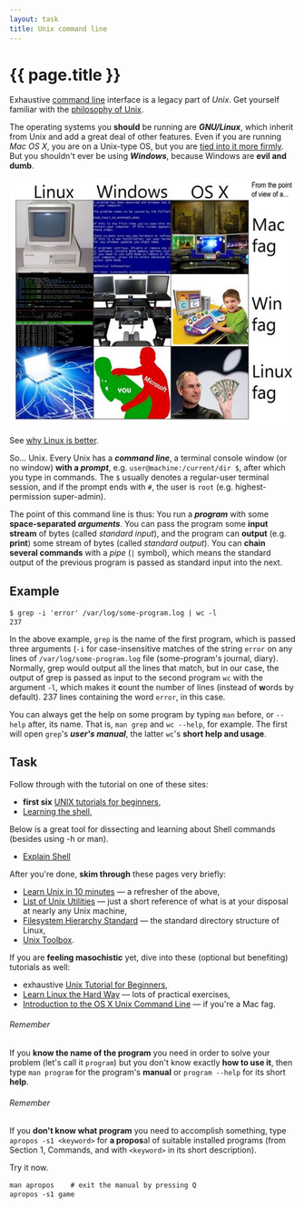 ```yaml
---
layout: task
title: Unix command line
---
```

{{ page.title }}
================

Exhaustive [command line](http://en.wikipedia.org/wiki/Command-line_interface)
interface is a legacy part of _Unix_. Get yourself familiar with the
[philosophy of Unix](http://en.wikipedia.org/wiki/Unix_philosophy).

The operating systems you **should** be running are **_GNU/Linux_**,
which inherit from Unix and add a great deal of other features.
Even if you are running _Mac OS X_, you are on a Unix-type OS,
but you are [tied into it more firmly](http://en.wikipedia.org/wiki/Vendor_lock-in).
But you shouldn't ever be using **_Windows_**, because Windows are **evil and dumb**.

![Linux/Windows/OS X from the POV of Mac/Win/Linux fag...](/images/OS-POV.jpg)

See [why Linux is better](http://whylinuxisbetter.net/).

So... Unix. Every Unix has a **_command line_**, a terminal console window (or no window)
**with a _prompt_**, e.g. `user@machine:/current/dir $`, after which you type in commands.
The `$` usually denotes a regular-user terminal session, and if the prompt
ends with `#`, the user is `root` (e.g. highest-permission super-admin).

The point of this command line is thus: You run a **_program_** with some **space-separated _arguments_**.
You can pass the program some **input stream** of bytes (called _standard input_), and
the program can **output** (e.g. **print**) some stream of bytes (called _standard output_).
You can **chain several commands** with a _pipe_ (`|` symbol), which means the standard output
of the previous program is passed as standard input into the next.

Example
-------
```
$ grep -i 'error' /var/log/some-program.log | wc -l
237
```

In the above example, `grep` is the name of the first program, which is passed
three arguments (`-i` for case-insensitive matches of the string `error` on any lines
of `/var/log/some-program.log` file (some-program's journal, diary). Normally, grep would output
all the lines that match, but in our case, the output of grep is passed as input to
the second program `wc` with the argument `-l`, which makes it **c**ount the number of lines (instead of **w**ords by default).
237 lines containing the word `error`, in this case.

You can always get the help on some program by typing `man` before, or `--help` after, its name.
That is, `man grep` and `wc --help`, for example.
The first will open `grep`'s **_user's manual_**, the latter `wc`'s **short help and usage**.

Task
----
Follow through with the tutorial on one of these sites:

* **first six** [UNIX tutorials for beginners](http://www.ee.surrey.ac.uk/Teaching/Unix/),
* [Learning the shell](http://linuxcommand.org/learning_the_shell.php),

Below is a great tool for dissecting and learning about Shell commands
(besides using -h or man). 

* [Explain Shell](http://explainshell.com/)

After you're done, **skim through** these pages very briefly:

* [Learn Unix in 10 minutes](http://freeengineer.org/learnUNIXin10minutes.html)
  — a refresher of the above,
* [List of Unix Utilities](http://en.wikipedia.org/wiki/List_of_Unix_utilities)
  — just a short reference of what is at your disposal at nearly any Unix machine,
* [Filesystem Hierarchy Standard](https://en.wikipedia.org/wiki/Filesystem_Hierarchy_Standard#Directory_structure)
  — the standard directory structure of Linux,
* [Unix Toolbox](http://cb.vu/unixtoolbox.xhtml).

If you are **feeling masochistic** yet, dive into these (optional but benefiting) tutorials as well:

* exhaustive [Unix Tutorial for Beginners](http://www.tutorialspoint.com/unix/unix-getting-started.htm),
* [Learn Linux the Hard Way](http://nixsrv.com/llthw) — lots of practical exercises,
* [Introduction to the OS X Unix Command Line](http://www.matisse.net/osx/intro_unix/0_outline.html) — if you're a Mac fag.

###### Remember ######
If you **know the name of the program** you need in order to solve your problem
(let's call it `program`) but you don't know exactly **how to use it**, then
type `man program` for the program's **manual** or `program --help` for its short **help**.

###### Remember ######
If you **don't know what program** you need to accomplish something, type
`apropos -s1 <keyword>` for **a propos**al of suitable installed programs
(from Section 1, Commands, and with `<keyword>` in its short description).

Try it now.

```
man apropos    # exit the manual by pressing Q
apropos -s1 game
```
